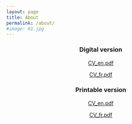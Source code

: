 ```yaml
---
layout: page
title: About
permalink: /about/
#image: 01.jpg
---
```


<h3 style="text-align: center;">Digital version</h3>
<p style="text-align: center;"><a href="https://1drv.ms/b/s!AoYk8X2I2PMgg5l29ivONxX4YeIdcw">CV_en.pdf</a></p>
<p style="text-align: center;"><a href="https://1drv.ms/b/s!AoYk8X2I2PMgg5l3bi-KygMYGfCzKQ">CV_fr.pdf</a></p>
<h3 style="text-align: center;">Printable version</h3>
<p style="text-align: center;"><a href="https://1drv.ms/b/s!AoYk8X2I2PMgg5l0Z-HgHLG5aELslg">CV_en.pdf</a></p>
<p style="text-align: center;"><a href="https://1drv.ms/b/s!AoYk8X2I2PMgg5l1xaeY_H6lndgQVA">CV_fr.pdf</a></p>

<!-- *** 

### EXPERIENCES

<h4 style="margin:0px;">Margo - HSBC (Paris)</h4>
##### <small>may 2019 - aug 2020</small>
* **CDI** at [Margo](https://www.margo-group.com/fr/) as a Junior Software Engineer. I worked for [HSBC](https://www.hsbc.fr/) on the level 3 support team. I used mainly C# and C++ during this job.

<h4 style="margin:0px;">MHP - Machine Learning (Berlin)</h4>
##### <small>nov 2017 - may 2018</small>
* **School Partnership** - [MHP a Porsche Company](https://www.mhp.com/de/home/) - Data scientist
 Image recognition and Sentiment analysis, Tensorflow / Darknet Yolo (C++), Berlin

<h4 style="margin:0px;">Neoblik - Unity3D (Le Haillan)</h4>
##### <small>apr 2017 - aug 2017</small>
* **Internship** - Neoblik - Developer Unity 3D
Conception & development of a battleship video game, Bordeaux (France)

<h4 style="margin:0px;">Kweezine - Web Developer (Bordeaux)</h4>
##### <small>jul 2015 - dec 2015</small>
* **Internship** - [Kweezine](https://kweezine.com/) - Developer Web Full Stack
Development of kweezine.com, backend with Laravel, Bordeaux

<h4 style="margin:0px;">Vinci - Unity3D (Bordeaux)</h4>
##### <small>jul 2012 - sep 2012</small>
* **Internship + fixed-term contract** - [Vinci](https://www.vinci.com/vinci.nsf/fr/index.htm) - Developer Unity3D
& Technician in Conception of Industrial Products
Creating a site visualization project, Bordeaux

***

### Education

#### 2014 to 2019 (Epitech)
* BAC + 5 - Epitech Graduate Diploma in Information Technology
Epitech, Paris Graduate School of Digital Innovation (France)

#### 2012 to 2014 (BTS CPI)
* BTEC Higher National Diploma in Conception of Industrial Products
Gustave Eiffel, Bordeaux High School (France)

***

### My projects

#### 2017 to 2019 - DNAI
* DNAI - This project was presented at [Paris Game Week 2018](https://parisgamesweek.com/).
Design Node for Artificial Intelligence, is a sofware suite that allow you to
 create AI visualy. You can combine classical algorithmic and machine learning, with
 Keras models. Once you have created your AI, you can integrate the AI inside
 Unity, or Android with a single binary file, that our plugins load. - https://dnai.io

#### Since 2014 - Game Jam
* 15 Game Jams participations - Made with Unity3D
Ex : Global Game Jam 2019, Cons & Truct, 2D Coop game
 Bordeaux Jam 2017, 2BallZ, 3D Multiplayer arcade game
 Global Game Jam 2017, Echoes, 2D Solo platformer/puzzle game

***

### Languages

* French : native
* English : professional

<h2 style="text-align:center;">FR</h2>

*** 

### EXPÉRIENCES

<h4 style="margin:0px;">Margo - HSBC (Paris)</h4>
##### <small>mai 2019 - août 2020</small>
* **CDI** chez [Margo](https://www.margo-group.com/fr/) en temps qu'ingénieur logiciel junior. I worked for [HSBC](https://www.hsbc.fr/) on the level 3 support team. I used mainly C# and C++ during this job.

<h4 style="margin:0px;">MHP - Machine Learning (Berlin)</h4>
##### <small>novembre 2017 - mai 2018</small>
* **Partenariat scolaire** - [MHP a Porsche Company](https://www.mhp.com/de/home/) - Data scientist
 Reconnaissance d’image et Analyse de sentiments, Tensorflow / Darknet Yolo (C++), Berlin

<h4 style="margin:0px;">Neoblik - Unity3D (Le Haillan)</h4>
##### <small>avril 2017 - août 2017</small>
* **Stage** - Neoblik - Développeur Unity 3D
Conception et développement d’un jeu de bataille navale,  Bordeaux (France)

<h4 style="margin:0px;">Kweezine - Web Developer (Bordeaux)</h4>
##### <small>julliet 2015 - décembre 2015</small>
* **Stage** - [Kweezine](https://kweezine.com/) - Développeur Web Full Stack
Développement du site kweezine.com, backend avec Laravel, Bordeaux

<h4 style="margin:0px;">Vinci - Unity3D (Bordeaux)</h4>
##### <small>julliet 2012 - septembre 2012</small>
* **Stage + CDD** - [Vinci](https://www.vinci.com/vinci.nsf/fr/index.htm) - Développeur Unity3D
& Technicien en Conception de produits industriels
Création d’un environnement de visualisation de chantier avec Unity, Bordeaux

***

### Formation

#### 2014 to 2019 (Epitech)
* BAC + 5 - Epitech - Titre Epitech d’expert en technologie de l’information

#### 2012 to 2014 (BTS CPI)
* BTS en Conception de Produits Industriels
Gustave Eiffel, Bordeaux

***

### Mes projets

#### 2017 to 2019 - DNAI
* DNAI - Ce projet a été présenté à la [Paris Game Week 2018](https://parisgamesweek.com/).
Design Node for Artificial Intelligence, est une suite logicielle permettant de créer vos IA
 de manière visuelle. Vous pouvez combiner algorithmie classique avec ‘Machine learning’,
 en utilisant des modèles Keras. Une fois votre IA créée, vous pouvez l’intégrer directement
 au sein d’Unity ou d’Android grâce à nos plugins. - https://dnai.io

#### Depuis 2014 - Game Jam
* 15 participations à des Game Jams - Créer avec Unity3D - Disponible sur mon site
Ex : Global Game Jam 2019, Cons & Truct, 2D Coopération
 Bordeaux Jam 2017, 2BallZ, 3D Multi-joueurs arcade
 Global Game Jam 2017, Echoes, 2D Solo plateforme/puzzle

***

### Langues

* Français : maternelle
* Anglais : professionnel -->
